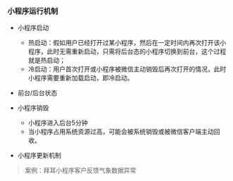 ### 小程序运行机制
+ 小程序启动
  + 热启动：假如用户已经打开过某小程序，然后在一定时间内再次打开该小程序，此时无需重新启动，只需将后台态的小程序切换到前台，这个过程就是热启动；
  + 冷启动：用户首次打开或小程序被微信主动销毁后再次打开的情况，此时小程序需要重新加载启动，即冷启动。

+ 前台/后台状态
+ 小程序销毁
  + 小程序进入后台5分钟
  + 当小程序占用系统资源过高，可能会被系统销毁或被微信客户端主动回收。
+ 小程序更新机制
  
> 案例：拜耳小程序客户反馈气象数据异常